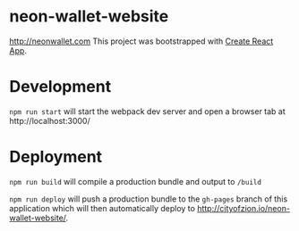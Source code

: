 # neon-wallet-website
http://neonwallet.com
This project was bootstrapped with [Create React App](https://github.com/facebookincubator/create-react-app).

# Development
`npm run start` will start the webpack dev server and open a browser tab at http://localhost:3000/

# Deployment
`npm run build` will compile a production bundle and output to `/build`

`npm run deploy` will push a production bundle to the `gh-pages` branch of this application which will then automatically deploy to http://cityofzion.io/neon-wallet-website/.
